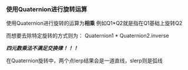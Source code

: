 ### 使用Quaternion进行旋转运算
使用Quaternion进行旋转的运算为**相乘**
例如Q1\*Q2就是指在Q1基础上旋转Q2

而想要去除特定旋转的方式则为：
Quaternion1 \* Quaternion2.inverse

***四元数乘法不满足交换律！！！***


在Quaternion旋转中，两个点lerp结果会是一道直线，slerp则是弧线
